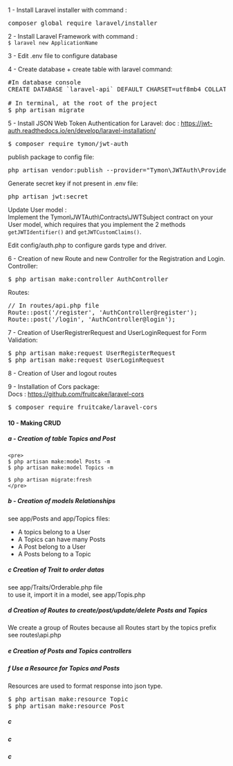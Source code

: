 1 - Install Laravel installer with command :
<pre>composer global require laravel/installer</pre>

2 - Install Laravel Framework with command : <br>
`$ laravel new ApplicationName`

3 - Edit .env file to configure database

4 - Create database + create table with laravel command:<br>
<pre>#In database console
CREATE DATABASE `laravel-api` DEFAULT CHARSET=utf8mb4 COLLATE utf8mb4_general_ci;

# In terminal, at the root of the project
$ php artisan migrate
</pre>
5 - Install JSON Web Token Authentication for Laravel:
doc : https://jwt-auth.readthedocs.io/en/develop/laravel-installation/
<pre>
$ composer require tymon/jwt-auth</pre>
publish package to config file:
<pre>php artisan vendor:publish --provider="Tymon\JWTAuth\Providers\LaravelServiceProvider"</pre>
Generate secret key if not present in .env file:
<pre>php artisan jwt:secret</pre>

Update User model :<br>
Implement the Tymon\JWTAuth\Contracts\JWTSubject contract on your User model, which requires that you implement the 2 methods `getJWTIdentifier()` and `getJWTCustomClaims()`.

Edit config/auth.php to configure gards type and driver.

6 - Creation of new Route and new Controller for the Registration and Login.<br>
Controller:
<pre>
$ php artisan make:controller AuthController
</pre>

Routes:
<pre>
// In routes/api.php file
Route::post('/register', 'AuthController@register');
Route::post('/login', 'AuthController@login');
</pre>


7 - Creation of UserRegistrerRequest and UserLoginRequest for Form Validation:
<pre>
$ php artisan make:request UserRegisterRequest
$ php artisan make:request UserLoginRequest
</pre>

8 - Creation of User and logout routes

9 - Installation of Cors package:<br/>
Docs : https://github.com/fruitcake/laravel-cors
<pre>$ composer require fruitcake/laravel-cors</pre>

#### 10 - Making CRUD
##### a - Creation of table Topics and Post  
    <pre>
    $ php artisan make:model Posts -m
    $ php artisan make:model Topics -m
    
    $ php artisan migrate:fresh
    </pre>
##### b - Creation of models Relationships
see app/Posts and app/Topics files:  
   - A topics belong to a User  
   - A Topics can have many Posts
   - A Post belong to a User
   - A Posts belong to a Topic
   
##### c Creation of Trait to order datas
see app/Traits/Orderable.php file  
to use it, import it in a model, see app/Topis.php


##### d Creation of Routes to create/post/update/delete Posts and Topics
We create a group of Routes because all Routes start by the topics prefix  
see routes\api.php   

##### e Creation of Posts and Topics controllers


##### f Use a Resource for Topics and Posts
Resources are used to format response into json type.
<pre>
$ php artisan make:resource Topic
$ php artisan make:resource Post
</pre>

##### c
##### c
##### c
   


